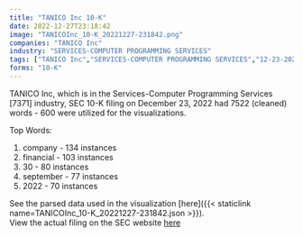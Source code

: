 ```yaml
---
title: "TANICO Inc 10-K"
date: 2022-12-27T23:18:42
image: "TANICOInc_10-K_20221227-231842.png"
companies: "TANICO Inc"
industry: "SERVICES-COMPUTER PROGRAMMING SERVICES"
tags: ["TANICO Inc","SERVICES-COMPUTER PROGRAMMING SERVICES","12-23-2022","10-K"]
forms: "10-K"
---
```

TANICO Inc, which is in the Services-Computer Programming Services [7371] industry, SEC 10-K filing on December 23, 2022 had 7522 (cleaned) words - 600 were utilized for the visualizations.

Top Words:
1. company - 134 instances
2. financial - 103 instances
3. 30 - 80 instances
4. september - 77 instances
5. 2022 - 70 instances


See the parsed data used in the visualization [here]({{< staticlink name=TANICOInc_10-K_20221227-231842.json >}}).  
View the actual filing on the SEC website [here](https://www.sec.gov/Archives/edgar/data/1895939/0001477932-22-009520.txt)